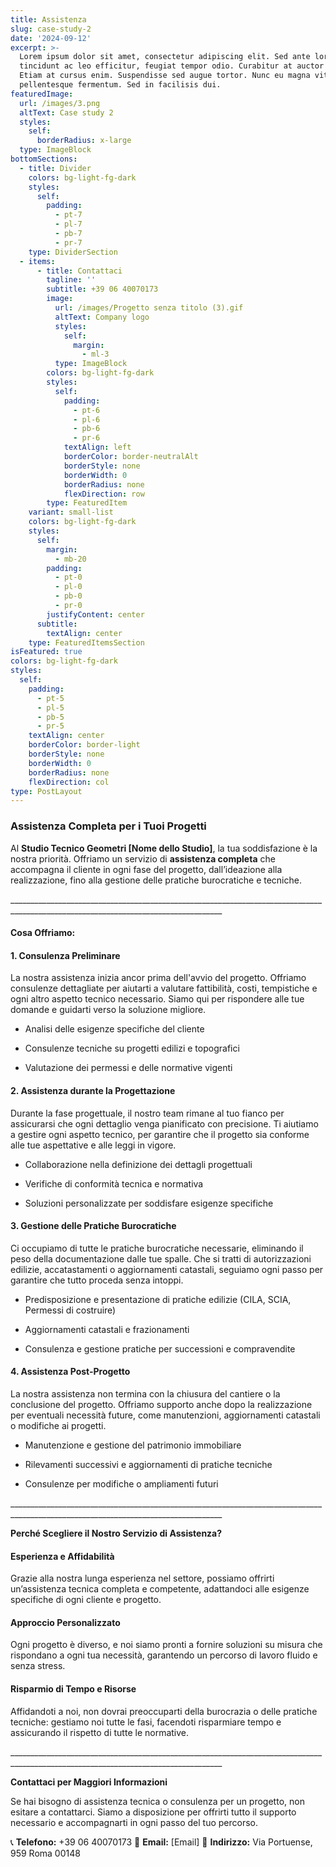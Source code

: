 ```yaml
---
title: Assistenza
slug: case-study-2
date: '2024-09-12'
excerpt: >-
  Lorem ipsum dolor sit amet, consectetur adipiscing elit. Sed ante lorem,
  tincidunt ac leo efficitur, feugiat tempor odio. Curabitur at auctor sapien.
  Etiam at cursus enim. Suspendisse sed augue tortor. Nunc eu magna vitae lorem
  pellentesque fermentum. Sed in facilisis dui.
featuredImage:
  url: /images/3.png
  altText: Case study 2
  styles:
    self:
      borderRadius: x-large
  type: ImageBlock
bottomSections:
  - title: Divider
    colors: bg-light-fg-dark
    styles:
      self:
        padding:
          - pt-7
          - pl-7
          - pb-7
          - pr-7
    type: DividerSection
  - items:
      - title: Contattaci
        tagline: ''
        subtitle: +39 06 40070173
        image:
          url: /images/Progetto senza titolo (3).gif
          altText: Company logo
          styles:
            self:
              margin:
                - ml-3
          type: ImageBlock
        colors: bg-light-fg-dark
        styles:
          self:
            padding:
              - pt-6
              - pl-6
              - pb-6
              - pr-6
            textAlign: left
            borderColor: border-neutralAlt
            borderStyle: none
            borderWidth: 0
            borderRadius: none
            flexDirection: row
        type: FeaturedItem
    variant: small-list
    colors: bg-light-fg-dark
    styles:
      self:
        margin:
          - mb-20
        padding:
          - pt-0
          - pl-0
          - pb-0
          - pr-0
        justifyContent: center
      subtitle:
        textAlign: center
    type: FeaturedItemsSection
isFeatured: true
colors: bg-light-fg-dark
styles:
  self:
    padding:
      - pt-5
      - pl-5
      - pb-5
      - pr-5
    textAlign: center
    borderColor: border-light
    borderStyle: none
    borderWidth: 0
    borderRadius: none
    flexDirection: col
type: PostLayout
---
```

### **Assistenza Completa per i Tuoi Progetti**

Al **Studio Tecnico Geometri \[Nome dello Studio]**, la tua soddisfazione è la nostra priorità. Offriamo un servizio di **assistenza completa** che accompagna il cliente in ogni fase del progetto, dall’ideazione alla realizzazione, fino alla gestione delle pratiche burocratiche e tecniche.

\_\_\_\_\_\_\_\_\_\_\_\_\_\_\_\_\_\_\_\_\_\_\_\_\_\_\_\_\_\_\_\_\_\_\_\_\_\_\_\_\_\_\_\_\_\_\_\_\_\_\_\_\_\_\_\_\_\_\_\_\_\_\_\_\_\_\_\_\_\_\_\_\_\_\_\_\_\_\_\_\_\_\_\_\_\_\_\_\_\_\_\_\_\_\_\_\_\_\_\_\_\_\_\_\_\_\_\_\_\_\_\_\_\_\_\_\_\_\_\_\_\_\_\_\_\_\_\_\_\_\_

#### **Cosa Offriamo:**

#### 1. **Consulenza Preliminare**

La nostra assistenza inizia ancor prima dell'avvio del progetto. Offriamo consulenze dettagliate per aiutarti a valutare fattibilità, costi, tempistiche e ogni altro aspetto tecnico necessario. Siamo qui per rispondere alle tue domande e guidarti verso la soluzione migliore.

*   Analisi delle esigenze specifiche del cliente

*   Consulenze tecniche su progetti edilizi e topografici

*   Valutazione dei permessi e delle normative vigenti

#### 2. **Assistenza durante la Progettazione**

Durante la fase progettuale, il nostro team rimane al tuo fianco per assicurarsi che ogni dettaglio venga pianificato con precisione. Ti aiutiamo a gestire ogni aspetto tecnico, per garantire che il progetto sia conforme alle tue aspettative e alle leggi in vigore.

*   Collaborazione nella definizione dei dettagli progettuali

*   Verifiche di conformità tecnica e normativa

*   Soluzioni personalizzate per soddisfare esigenze specifiche

#### 3. **Gestione delle Pratiche Burocratiche**

Ci occupiamo di tutte le pratiche burocratiche necessarie, eliminando il peso della documentazione dalle tue spalle. Che si tratti di autorizzazioni edilizie, accatastamenti o aggiornamenti catastali, seguiamo ogni passo per garantire che tutto proceda senza intoppi.

*   Predisposizione e presentazione di pratiche edilizie (CILA, SCIA, Permessi di costruire)

*   Aggiornamenti catastali e frazionamenti

*   Consulenza e gestione pratiche per successioni e compravendite

#### 4. **Assistenza Post-Progetto**

La nostra assistenza non termina con la chiusura del cantiere o la conclusione del progetto. Offriamo supporto anche dopo la realizzazione per eventuali necessità future, come manutenzioni, aggiornamenti catastali o modifiche ai progetti.

*   Manutenzione e gestione del patrimonio immobiliare

*   Rilevamenti successivi e aggiornamenti di pratiche tecniche

*   Consulenze per modifiche o ampliamenti futuri

\_\_\_\_\_\_\_\_\_\_\_\_\_\_\_\_\_\_\_\_\_\_\_\_\_\_\_\_\_\_\_\_\_\_\_\_\_\_\_\_\_\_\_\_\_\_\_\_\_\_\_\_\_\_\_\_\_\_\_\_\_\_\_\_\_\_\_\_\_\_\_\_\_\_\_\_\_\_\_\_\_\_\_\_\_\_\_\_\_\_\_\_\_\_\_\_\_\_\_\_\_\_\_\_\_\_\_\_\_\_\_\_\_\_\_\_\_\_\_\_\_\_\_\_\_\_\_\_\_\_\_

**Perché Scegliere il Nostro Servizio di Assistenza?**

#### **Esperienza e Affidabilità**

Grazie alla nostra lunga esperienza nel settore, possiamo offrirti un’assistenza tecnica completa e competente, adattandoci alle esigenze specifiche di ogni cliente e progetto.

#### **Approccio Personalizzato**

Ogni progetto è diverso, e noi siamo pronti a fornire soluzioni su misura che rispondano a ogni tua necessità, garantendo un percorso di lavoro fluido e senza stress.

#### **Risparmio di Tempo e Risorse**

Affidandoti a noi, non dovrai preoccuparti della burocrazia o delle pratiche tecniche: gestiamo noi tutte le fasi, facendoti risparmiare tempo e assicurando il rispetto di tutte le normative.

\_\_\_\_\_\_\_\_\_\_\_\_\_\_\_\_\_\_\_\_\_\_\_\_\_\_\_\_\_\_\_\_\_\_\_\_\_\_\_\_\_\_\_\_\_\_\_\_\_\_\_\_\_\_\_\_\_\_\_\_\_\_\_\_\_\_\_\_\_\_\_\_\_\_\_\_\_\_\_\_\_\_\_\_\_\_\_\_\_\_\_\_\_\_\_\_\_\_\_\_\_\_\_\_\_\_\_\_\_\_\_\_\_\_\_\_\_\_\_\_\_\_\_\_\_\_\_\_\_\_\_

**Contattaci per Maggiori Informazioni**

Se hai bisogno di assistenza tecnica o consulenza per un progetto, non esitare a contattarci. Siamo a disposizione per offrirti tutto il supporto necessario e accompagnarti in ogni passo del tuo percorso.

📞 **Telefono:** +39 06 40070173
📧 **Email:** \[Email]
🏢 **Indirizzo:** Via Portuense, 959 Roma 00148
